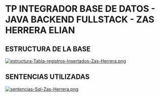# TP INTEGRADOR BASE DE DATOS - JAVA BACKEND FULLSTACK - ZAS HERRERA ELIAN

## ESTRUCTURA DE LA BASE

[![estructura-Tabla-registros-Insertados-Zas-Herrera.png](https://i.postimg.cc/KvZ9tzfB/estructura-Tabla-registros-Insertados-Zas-Herrera.png)](https://postimg.cc/5jRqVfZ2)

## SENTENCIAS UTILIZADAS

[![sentencias-Sql-Zas-Herrera.png](https://i.postimg.cc/qqB7xyg9/sentencias-Sql-Zas-Herrera.png)](https://postimg.cc/cgjZsKRm)
